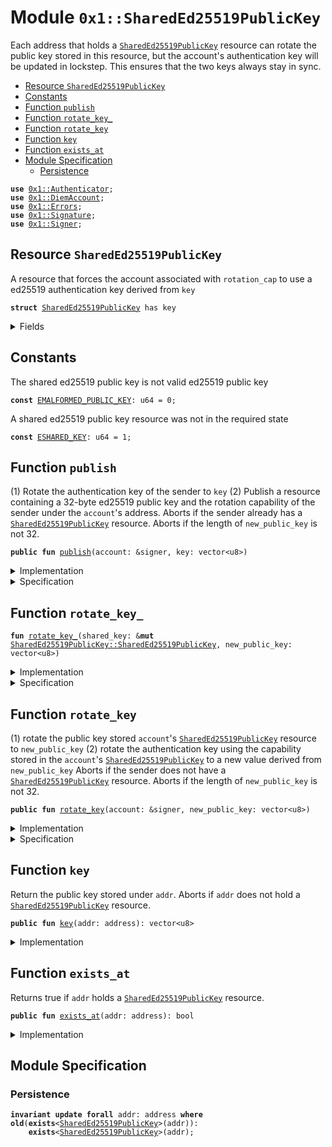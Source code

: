 
<a name="0x1_SharedEd25519PublicKey"></a>

# Module `0x1::SharedEd25519PublicKey`

Each address that holds a <code><a href="SharedEd25519PublicKey.md#0x1_SharedEd25519PublicKey">SharedEd25519PublicKey</a></code> resource can rotate the public key stored in
this resource, but the account's authentication key will be updated in lockstep. This ensures
that the two keys always stay in sync.


-  [Resource `SharedEd25519PublicKey`](#0x1_SharedEd25519PublicKey_SharedEd25519PublicKey)
-  [Constants](#@Constants_0)
-  [Function `publish`](#0x1_SharedEd25519PublicKey_publish)
-  [Function `rotate_key_`](#0x1_SharedEd25519PublicKey_rotate_key_)
-  [Function `rotate_key`](#0x1_SharedEd25519PublicKey_rotate_key)
-  [Function `key`](#0x1_SharedEd25519PublicKey_key)
-  [Function `exists_at`](#0x1_SharedEd25519PublicKey_exists_at)
-  [Module Specification](#@Module_Specification_1)
    -  [Persistence](#@Persistence_2)


<pre><code><b>use</b> <a href="Authenticator.md#0x1_Authenticator">0x1::Authenticator</a>;
<b>use</b> <a href="DiemAccount.md#0x1_DiemAccount">0x1::DiemAccount</a>;
<b>use</b> <a href="../../../../../../../move-stdlib/docs/Errors.md#0x1_Errors">0x1::Errors</a>;
<b>use</b> <a href="Signature.md#0x1_Signature">0x1::Signature</a>;
<b>use</b> <a href="../../../../../../../move-stdlib/docs/Signer.md#0x1_Signer">0x1::Signer</a>;
</code></pre>



<a name="0x1_SharedEd25519PublicKey_SharedEd25519PublicKey"></a>

## Resource `SharedEd25519PublicKey`

A resource that forces the account associated with <code>rotation_cap</code> to use a ed25519
authentication key derived from <code>key</code>


<pre><code><b>struct</b> <a href="SharedEd25519PublicKey.md#0x1_SharedEd25519PublicKey">SharedEd25519PublicKey</a> has key
</code></pre>



<details>
<summary>Fields</summary>


<dl>
<dt>
<code>key: vector&lt;u8&gt;</code>
</dt>
<dd>
 32 byte ed25519 public key
</dd>
<dt>
<code>rotation_cap: <a href="DiemAccount.md#0x1_DiemAccount_KeyRotationCapability">DiemAccount::KeyRotationCapability</a></code>
</dt>
<dd>
 rotation capability for an account whose authentication key is always derived from <code>key</code>
</dd>
</dl>


</details>

<a name="@Constants_0"></a>

## Constants


<a name="0x1_SharedEd25519PublicKey_EMALFORMED_PUBLIC_KEY"></a>

The shared ed25519 public key is not valid ed25519 public key


<pre><code><b>const</b> <a href="SharedEd25519PublicKey.md#0x1_SharedEd25519PublicKey_EMALFORMED_PUBLIC_KEY">EMALFORMED_PUBLIC_KEY</a>: u64 = 0;
</code></pre>



<a name="0x1_SharedEd25519PublicKey_ESHARED_KEY"></a>

A shared ed25519 public key resource was not in the required state


<pre><code><b>const</b> <a href="SharedEd25519PublicKey.md#0x1_SharedEd25519PublicKey_ESHARED_KEY">ESHARED_KEY</a>: u64 = 1;
</code></pre>



<a name="0x1_SharedEd25519PublicKey_publish"></a>

## Function `publish`

(1) Rotate the authentication key of the sender to <code>key</code>
(2) Publish a resource containing a 32-byte ed25519 public key and the rotation capability
of the sender under the <code>account</code>'s address.
Aborts if the sender already has a <code><a href="SharedEd25519PublicKey.md#0x1_SharedEd25519PublicKey">SharedEd25519PublicKey</a></code> resource.
Aborts if the length of <code>new_public_key</code> is not 32.


<pre><code><b>public</b> <b>fun</b> <a href="SharedEd25519PublicKey.md#0x1_SharedEd25519PublicKey_publish">publish</a>(account: &signer, key: vector&lt;u8&gt;)
</code></pre>



<details>
<summary>Implementation</summary>


<pre><code><b>public</b> <b>fun</b> <a href="SharedEd25519PublicKey.md#0x1_SharedEd25519PublicKey_publish">publish</a>(account: &signer, key: vector&lt;u8&gt;) {
    <b>let</b> t = <a href="SharedEd25519PublicKey.md#0x1_SharedEd25519PublicKey">SharedEd25519PublicKey</a> {
        key: x"",
        rotation_cap: <a href="DiemAccount.md#0x1_DiemAccount_extract_key_rotation_capability">DiemAccount::extract_key_rotation_capability</a>(account)
    };
    <a href="SharedEd25519PublicKey.md#0x1_SharedEd25519PublicKey_rotate_key_">rotate_key_</a>(&<b>mut</b> t, key);
    <b>assert</b>(!<a href="SharedEd25519PublicKey.md#0x1_SharedEd25519PublicKey_exists_at">exists_at</a>(<a href="../../../../../../../move-stdlib/docs/Signer.md#0x1_Signer_address_of">Signer::address_of</a>(account)), <a href="../../../../../../../move-stdlib/docs/Errors.md#0x1_Errors_already_published">Errors::already_published</a>(<a href="SharedEd25519PublicKey.md#0x1_SharedEd25519PublicKey_ESHARED_KEY">ESHARED_KEY</a>));
    move_to(account, t);
}
</code></pre>



</details>

<details>
<summary>Specification</summary>



<pre><code><b>include</b> <a href="SharedEd25519PublicKey.md#0x1_SharedEd25519PublicKey_PublishAbortsIf">PublishAbortsIf</a>;
<b>include</b> <a href="SharedEd25519PublicKey.md#0x1_SharedEd25519PublicKey_PublishEnsures">PublishEnsures</a>;
</code></pre>




<a name="0x1_SharedEd25519PublicKey_PublishAbortsIf"></a>


<pre><code><b>schema</b> <a href="SharedEd25519PublicKey.md#0x1_SharedEd25519PublicKey_PublishAbortsIf">PublishAbortsIf</a> {
    account: signer;
    key: vector&lt;u8&gt;;
    <b>let</b> addr = <a href="../../../../../../../move-stdlib/docs/Signer.md#0x1_Signer_address_of">Signer::address_of</a>(account);
    <b>include</b> <a href="DiemAccount.md#0x1_DiemAccount_ExtractKeyRotationCapabilityAbortsIf">DiemAccount::ExtractKeyRotationCapabilityAbortsIf</a>;
    <b>include</b> <a href="SharedEd25519PublicKey.md#0x1_SharedEd25519PublicKey_RotateKey_AbortsIf">RotateKey_AbortsIf</a> {
            shared_key: <a href="SharedEd25519PublicKey.md#0x1_SharedEd25519PublicKey">SharedEd25519PublicKey</a> {
                key: x"",
                rotation_cap: <a href="DiemAccount.md#0x1_DiemAccount_spec_get_key_rotation_cap">DiemAccount::spec_get_key_rotation_cap</a>(addr)
            },
            new_public_key: key
    };
    <b>aborts_if</b> <a href="SharedEd25519PublicKey.md#0x1_SharedEd25519PublicKey_exists_at">exists_at</a>(addr) <b>with</b> <a href="../../../../../../../move-stdlib/docs/Errors.md#0x1_Errors_ALREADY_PUBLISHED">Errors::ALREADY_PUBLISHED</a>;
}
</code></pre>




<a name="0x1_SharedEd25519PublicKey_PublishEnsures"></a>


<pre><code><b>schema</b> <a href="SharedEd25519PublicKey.md#0x1_SharedEd25519PublicKey_PublishEnsures">PublishEnsures</a> {
    account: signer;
    key: vector&lt;u8&gt;;
    <b>let</b> addr = <a href="../../../../../../../move-stdlib/docs/Signer.md#0x1_Signer_address_of">Signer::address_of</a>(account);
    <b>ensures</b> <a href="SharedEd25519PublicKey.md#0x1_SharedEd25519PublicKey_exists_at">exists_at</a>(addr);
    <b>include</b> <a href="SharedEd25519PublicKey.md#0x1_SharedEd25519PublicKey_RotateKey_Ensures">RotateKey_Ensures</a> { shared_key: <b>global</b>&lt;<a href="SharedEd25519PublicKey.md#0x1_SharedEd25519PublicKey">SharedEd25519PublicKey</a>&gt;(addr), new_public_key: key};
}
</code></pre>



</details>

<a name="0x1_SharedEd25519PublicKey_rotate_key_"></a>

## Function `rotate_key_`



<pre><code><b>fun</b> <a href="SharedEd25519PublicKey.md#0x1_SharedEd25519PublicKey_rotate_key_">rotate_key_</a>(shared_key: &<b>mut</b> <a href="SharedEd25519PublicKey.md#0x1_SharedEd25519PublicKey_SharedEd25519PublicKey">SharedEd25519PublicKey::SharedEd25519PublicKey</a>, new_public_key: vector&lt;u8&gt;)
</code></pre>



<details>
<summary>Implementation</summary>


<pre><code><b>fun</b> <a href="SharedEd25519PublicKey.md#0x1_SharedEd25519PublicKey_rotate_key_">rotate_key_</a>(shared_key: &<b>mut</b> <a href="SharedEd25519PublicKey.md#0x1_SharedEd25519PublicKey">SharedEd25519PublicKey</a>, new_public_key: vector&lt;u8&gt;) {
    // Cryptographic check of <b>public</b> key validity
    <b>assert</b>(
        <a href="Signature.md#0x1_Signature_ed25519_validate_pubkey">Signature::ed25519_validate_pubkey</a>(<b>copy</b> new_public_key),
        <a href="../../../../../../../move-stdlib/docs/Errors.md#0x1_Errors_invalid_argument">Errors::invalid_argument</a>(<a href="SharedEd25519PublicKey.md#0x1_SharedEd25519PublicKey_EMALFORMED_PUBLIC_KEY">EMALFORMED_PUBLIC_KEY</a>)
    );
    <a href="DiemAccount.md#0x1_DiemAccount_rotate_authentication_key">DiemAccount::rotate_authentication_key</a>(
        &shared_key.rotation_cap,
        <a href="Authenticator.md#0x1_Authenticator_ed25519_authentication_key">Authenticator::ed25519_authentication_key</a>(<b>copy</b> new_public_key)
    );
    shared_key.key = new_public_key;
}
</code></pre>



</details>

<details>
<summary>Specification</summary>



<pre><code><b>include</b> <a href="SharedEd25519PublicKey.md#0x1_SharedEd25519PublicKey_RotateKey_AbortsIf">RotateKey_AbortsIf</a>;
<b>include</b> <a href="SharedEd25519PublicKey.md#0x1_SharedEd25519PublicKey_RotateKey_Ensures">RotateKey_Ensures</a>;
</code></pre>




<a name="0x1_SharedEd25519PublicKey_RotateKey_AbortsIf"></a>


<pre><code><b>schema</b> <a href="SharedEd25519PublicKey.md#0x1_SharedEd25519PublicKey_RotateKey_AbortsIf">RotateKey_AbortsIf</a> {
    shared_key: <a href="SharedEd25519PublicKey.md#0x1_SharedEd25519PublicKey">SharedEd25519PublicKey</a>;
    new_public_key: vector&lt;u8&gt;;
    <b>aborts_if</b> !<a href="Signature.md#0x1_Signature_ed25519_validate_pubkey">Signature::ed25519_validate_pubkey</a>(new_public_key) <b>with</b> <a href="../../../../../../../move-stdlib/docs/Errors.md#0x1_Errors_INVALID_ARGUMENT">Errors::INVALID_ARGUMENT</a>;
    <b>include</b> <a href="DiemAccount.md#0x1_DiemAccount_RotateAuthenticationKeyAbortsIf">DiemAccount::RotateAuthenticationKeyAbortsIf</a> {
        cap: shared_key.rotation_cap,
        new_authentication_key: <a href="Authenticator.md#0x1_Authenticator_spec_ed25519_authentication_key">Authenticator::spec_ed25519_authentication_key</a>(new_public_key)
    };
}
</code></pre>




<a name="0x1_SharedEd25519PublicKey_RotateKey_Ensures"></a>


<pre><code><b>schema</b> <a href="SharedEd25519PublicKey.md#0x1_SharedEd25519PublicKey_RotateKey_Ensures">RotateKey_Ensures</a> {
    shared_key: <a href="SharedEd25519PublicKey.md#0x1_SharedEd25519PublicKey">SharedEd25519PublicKey</a>;
    new_public_key: vector&lt;u8&gt;;
    <b>ensures</b> shared_key.key == new_public_key;
}
</code></pre>



</details>

<a name="0x1_SharedEd25519PublicKey_rotate_key"></a>

## Function `rotate_key`

(1) rotate the public key stored <code>account</code>'s <code><a href="SharedEd25519PublicKey.md#0x1_SharedEd25519PublicKey">SharedEd25519PublicKey</a></code> resource to
<code>new_public_key</code>
(2) rotate the authentication key using the capability stored in the <code>account</code>'s
<code><a href="SharedEd25519PublicKey.md#0x1_SharedEd25519PublicKey">SharedEd25519PublicKey</a></code> to a new value derived from <code>new_public_key</code>
Aborts if the sender does not have a <code><a href="SharedEd25519PublicKey.md#0x1_SharedEd25519PublicKey">SharedEd25519PublicKey</a></code> resource.
Aborts if the length of <code>new_public_key</code> is not 32.


<pre><code><b>public</b> <b>fun</b> <a href="SharedEd25519PublicKey.md#0x1_SharedEd25519PublicKey_rotate_key">rotate_key</a>(account: &signer, new_public_key: vector&lt;u8&gt;)
</code></pre>



<details>
<summary>Implementation</summary>


<pre><code><b>public</b> <b>fun</b> <a href="SharedEd25519PublicKey.md#0x1_SharedEd25519PublicKey_rotate_key">rotate_key</a>(account: &signer, new_public_key: vector&lt;u8&gt;) <b>acquires</b> <a href="SharedEd25519PublicKey.md#0x1_SharedEd25519PublicKey">SharedEd25519PublicKey</a> {
    <b>let</b> addr = <a href="../../../../../../../move-stdlib/docs/Signer.md#0x1_Signer_address_of">Signer::address_of</a>(account);
    <b>assert</b>(<a href="SharedEd25519PublicKey.md#0x1_SharedEd25519PublicKey_exists_at">exists_at</a>(addr), <a href="../../../../../../../move-stdlib/docs/Errors.md#0x1_Errors_not_published">Errors::not_published</a>(<a href="SharedEd25519PublicKey.md#0x1_SharedEd25519PublicKey_ESHARED_KEY">ESHARED_KEY</a>));
    <a href="SharedEd25519PublicKey.md#0x1_SharedEd25519PublicKey_rotate_key_">rotate_key_</a>(borrow_global_mut&lt;<a href="SharedEd25519PublicKey.md#0x1_SharedEd25519PublicKey">SharedEd25519PublicKey</a>&gt;(addr), new_public_key);
}
</code></pre>



</details>

<details>
<summary>Specification</summary>



<pre><code><b>include</b> <a href="SharedEd25519PublicKey.md#0x1_SharedEd25519PublicKey_RotateKeyAbortsIf">RotateKeyAbortsIf</a>;
<b>include</b> <a href="SharedEd25519PublicKey.md#0x1_SharedEd25519PublicKey_RotateKeyEnsures">RotateKeyEnsures</a>;
</code></pre>




<a name="0x1_SharedEd25519PublicKey_RotateKeyAbortsIf"></a>


<pre><code><b>schema</b> <a href="SharedEd25519PublicKey.md#0x1_SharedEd25519PublicKey_RotateKeyAbortsIf">RotateKeyAbortsIf</a> {
    account: signer;
    new_public_key: vector&lt;u8&gt;;
    <b>let</b> addr = <a href="../../../../../../../move-stdlib/docs/Signer.md#0x1_Signer_address_of">Signer::address_of</a>(account);
    <b>aborts_if</b> !<a href="SharedEd25519PublicKey.md#0x1_SharedEd25519PublicKey_exists_at">exists_at</a>(addr) <b>with</b> <a href="../../../../../../../move-stdlib/docs/Errors.md#0x1_Errors_NOT_PUBLISHED">Errors::NOT_PUBLISHED</a>;
    <b>include</b> <a href="SharedEd25519PublicKey.md#0x1_SharedEd25519PublicKey_RotateKey_AbortsIf">RotateKey_AbortsIf</a> {shared_key: <b>global</b>&lt;<a href="SharedEd25519PublicKey.md#0x1_SharedEd25519PublicKey">SharedEd25519PublicKey</a>&gt;(addr)};
}
</code></pre>




<a name="0x1_SharedEd25519PublicKey_RotateKeyEnsures"></a>


<pre><code><b>schema</b> <a href="SharedEd25519PublicKey.md#0x1_SharedEd25519PublicKey_RotateKeyEnsures">RotateKeyEnsures</a> {
    account: signer;
    new_public_key: vector&lt;u8&gt;;
    <b>let</b> addr = <a href="../../../../../../../move-stdlib/docs/Signer.md#0x1_Signer_address_of">Signer::address_of</a>(account);
    <b>include</b> <a href="SharedEd25519PublicKey.md#0x1_SharedEd25519PublicKey_RotateKey_Ensures">RotateKey_Ensures</a> {shared_key: <b>global</b>&lt;<a href="SharedEd25519PublicKey.md#0x1_SharedEd25519PublicKey">SharedEd25519PublicKey</a>&gt;(addr)};
}
</code></pre>



</details>

<a name="0x1_SharedEd25519PublicKey_key"></a>

## Function `key`

Return the public key stored under <code>addr</code>.
Aborts if <code>addr</code> does not hold a <code><a href="SharedEd25519PublicKey.md#0x1_SharedEd25519PublicKey">SharedEd25519PublicKey</a></code> resource.


<pre><code><b>public</b> <b>fun</b> <a href="SharedEd25519PublicKey.md#0x1_SharedEd25519PublicKey_key">key</a>(addr: address): vector&lt;u8&gt;
</code></pre>



<details>
<summary>Implementation</summary>


<pre><code><b>public</b> <b>fun</b> <a href="SharedEd25519PublicKey.md#0x1_SharedEd25519PublicKey_key">key</a>(addr: address): vector&lt;u8&gt; <b>acquires</b> <a href="SharedEd25519PublicKey.md#0x1_SharedEd25519PublicKey">SharedEd25519PublicKey</a> {
    <b>assert</b>(<a href="SharedEd25519PublicKey.md#0x1_SharedEd25519PublicKey_exists_at">exists_at</a>(addr), <a href="../../../../../../../move-stdlib/docs/Errors.md#0x1_Errors_not_published">Errors::not_published</a>(<a href="SharedEd25519PublicKey.md#0x1_SharedEd25519PublicKey_ESHARED_KEY">ESHARED_KEY</a>));
    *&borrow_global&lt;<a href="SharedEd25519PublicKey.md#0x1_SharedEd25519PublicKey">SharedEd25519PublicKey</a>&gt;(addr).key
}
</code></pre>



</details>

<a name="0x1_SharedEd25519PublicKey_exists_at"></a>

## Function `exists_at`

Returns true if <code>addr</code> holds a <code><a href="SharedEd25519PublicKey.md#0x1_SharedEd25519PublicKey">SharedEd25519PublicKey</a></code> resource.


<pre><code><b>public</b> <b>fun</b> <a href="SharedEd25519PublicKey.md#0x1_SharedEd25519PublicKey_exists_at">exists_at</a>(addr: address): bool
</code></pre>



<details>
<summary>Implementation</summary>


<pre><code><b>public</b> <b>fun</b> <a href="SharedEd25519PublicKey.md#0x1_SharedEd25519PublicKey_exists_at">exists_at</a>(addr: address): bool {
    <b>exists</b>&lt;<a href="SharedEd25519PublicKey.md#0x1_SharedEd25519PublicKey">SharedEd25519PublicKey</a>&gt;(addr)
}
</code></pre>



</details>

<a name="@Module_Specification_1"></a>

## Module Specification



<a name="@Persistence_2"></a>

### Persistence



<pre><code><b>invariant</b> <b>update</b> <b>forall</b> addr: address <b>where</b> <b>old</b>(<b>exists</b>&lt;<a href="SharedEd25519PublicKey.md#0x1_SharedEd25519PublicKey">SharedEd25519PublicKey</a>&gt;(addr)):
    <b>exists</b>&lt;<a href="SharedEd25519PublicKey.md#0x1_SharedEd25519PublicKey">SharedEd25519PublicKey</a>&gt;(addr);
</code></pre>


[//]: # ("File containing references which can be used from documentation")
[ACCESS_CONTROL]: https://github.com/diem/dip/blob/main/dips/dip-2.md
[ROLE]: https://github.com/diem/dip/blob/main/dips/dip-2.md#roles
[PERMISSION]: https://github.com/diem/dip/blob/main/dips/dip-2.md#permissions
